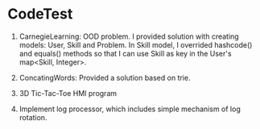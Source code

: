 CodeTest
========
1. CarnegieLearning: OOD problem. I provided solution with creating models: User, Skill and Problem. In Skill model, I overrided hashcode() and equals() methods so that I can use Skill as key in the User's map<Skill, Integer>.

2. ConcatingWords: Provided a solution based on trie.

3. 3D Tic-Tac-Toe HMI program

4. Implement log processor, which includes simple mechanism of log rotation.
